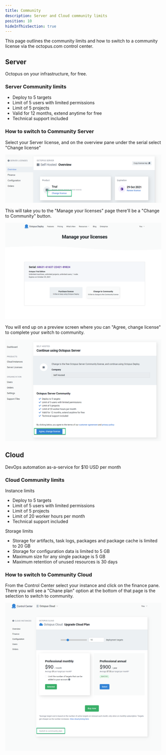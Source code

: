 ```yaml
---
title: Community
description: Server and Cloud community limits
position: 10
hideInThisSection: true
---
```


This page outlines the community limits and how to switch to a community license via the octopus.com control center.

## Server

Octopus on your infrastructure, for free.

### Server Community limits
  - Deploy to 5 targets
  - Limit of 5 users with limited permissions
  - Limit of 5 projects
  - Valid for 12 months, extend anytime for free
  - Technical support included

### How to switch to Community Server

Select your Server license, and on the overview pane under the serial select "Change license"

![](images/octopus-server-change-license.png "width=500")

This will take you to the  "Manage your licenses" page there'll be a "Change to Community" button.

![](images/octopus-server-community.png "width=500")

You will end up on  a preview screen where you can "Agree, change license" to complete your switch to community.

![](images/octopus-server-agree.png "width=500")

## Cloud

DevOps automation as-a-service for $10 USD per month

### Cloud Community limits

Instance limits
 - Deploy to 5 targets
 - Limit of 5 users with limited permissions
 - Limit of 5 projects
 - Limit of 20 worker hours per month
 - Technical support included


Storage limits
 - Storage for artifacts, task logs, packages and package cache is limited to 20 GB
 - Storage for configuration data is limited to 5 GB
 - Maximum size for any single package is 5 GB
 - Maximum retention of unused resources is 30 days

### How to switch to Community Cloud

From the Control Center select your instance and click on the finance pane. There you will see a "Chane plan" option at the bottom of that page is the selection to switch to community.

![](images/octopus-cloud-community.png "width=500")